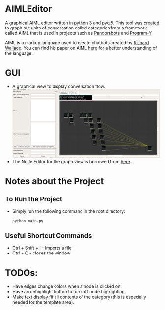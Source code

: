 # AIMLEditor
A graphical AIML editor written in python 3 and pyqt5. This tool was created to graph out units of conversation called categories from a framework called AIML that is used in projects such as [Pandorabots](https://home.pandorabots.com/home.html) and [Program-Y](https://github.com/keiffster/program-y)


AIML is a markup language used to create chatbots created by [Richard Wallace](https://en.wikipedia.org/wiki/Richard_Wallace_(scientist)). You can find his paper on AIML [here](https://freeshell.de/~chali/programowanie/Anatomy_of_ALICE.pdf) for a better understanding of the language.

# GUI
- A graphical view to display conversation flow.
![graph view](Media/graphview.png)
- The Node Editor for the graph view is borrowed from [here](https://gitlab.com/pavel.krupala/pyqt-node-editor-tutorials).


# Notes about the Project

## To Run the Project
- Simply run the following command in the root directory: 
    ```
    python main.py
    ``` 

## Useful Shortcut Commands
- Ctrl + Shift + I - Imports a file
- Ctrl + Q - closes the window


# TODOs:
- Have edges change colors when a node is clicked on.
- Have an unhighlight button to turn off node highlighting.
- Make text display fit all contents of the category (this is especially needed for the template area).